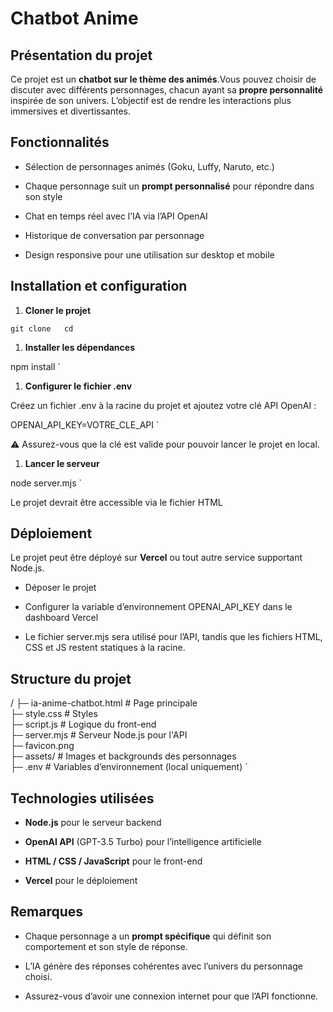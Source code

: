 Chatbot Anime
=============

Présentation du projet
----------------------

Ce projet est un **chatbot sur le thème des animés**.Vous pouvez choisir de discuter avec différents personnages, chacun ayant sa **propre personnalité** inspirée de son univers. L’objectif est de rendre les interactions plus immersives et divertissantes.

Fonctionnalités
---------------

*   Sélection de personnages animés (Goku, Luffy, Naruto, etc.)
    
*   Chaque personnage suit un **prompt personnalisé** pour répondre dans son style
    
*   Chat en temps réel avec l’IA via l’API OpenAI
    
*   Historique de conversation par personnage
    
*   Design responsive pour une utilisation sur desktop et mobile
    

Installation et configuration
-----------------------------

1.  **Cloner le projet**

`git clone   cd` 

1.  **Installer les dépendances**
    
  npm install   `

1.  **Configurer le fichier .env**
    

Créez un fichier .env à la racine du projet et ajoutez votre clé API OpenAI :

 OPENAI_API_KEY=VOTRE_CLE_API   `

⚠️ Assurez-vous que la clé est valide pour pouvoir lancer le projet en local.

1.  **Lancer le serveur**

 node server.mjs   `

Le projet devrait être accessible via le fichier HTML

Déploiement
-----------

Le projet peut être déployé sur **Vercel** ou tout autre service supportant Node.js.

*   Déposer le projet
    
*   Configurer la variable d’environnement OPENAI\_API\_KEY dans le dashboard Vercel
    
*   Le fichier server.mjs sera utilisé pour l’API, tandis que les fichiers HTML, CSS et JS restent statiques à la racine.
    

Structure du projet
-------------------

 / 
 ├─ ia-anime-chatbot.html   # Page principale  
 ├─ style.css               # Styles  
 ├─ script.js               # Logique du front-end  
 ├─ server.mjs              # Serveur Node.js pour l'API  
 ├─ favicon.png  
 ├─ assets/                 # Images et backgrounds des personnages  
 ├─ .env                    # Variables d’environnement (local uniquement)   `

Technologies utilisées
----------------------

*   **Node.js** pour le serveur backend
    
*   **OpenAI API** (GPT-3.5 Turbo) pour l’intelligence artificielle
    
*   **HTML / CSS / JavaScript** pour le front-end
    
*   **Vercel** pour le déploiement
    

Remarques
---------

*   Chaque personnage a un **prompt spécifique** qui définit son comportement et son style de réponse.
    
*   L’IA génère des réponses cohérentes avec l’univers du personnage choisi.
    
*   Assurez-vous d’avoir une connexion internet pour que l’API fonctionne.
